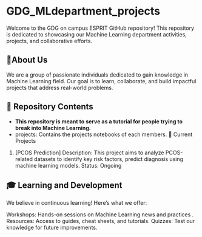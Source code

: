# GDG_MLdepartment_projects

Welcome to the GDG on campus ESPRIT GitHub repository! This repository is dedicated to showcasing our Machine Learning department activities, projects, and collaborative efforts.

## 🚀About Us
We are a group of passionate individuals dedicated to gain knowledge in Machine Learning field. 
Our goal is to learn, collaborate, and build impactful projects that address real-world problems.

## 📂 Repository Contents
- **This repository is meant to serve as a tutorial for people trying to break into Machine Learning.**
- projects: Contains the projects notebooks of each members.
📜 Current Projects
1. [PCOS Prediction]
Description: This project aims to analyze PCOS-related datasets to identify key risk factors, predict diagnosis using machine learning models. 
Status: Ongoing

## 🎓 Learning and Development
We believe in continuous learning!
Here’s what we offer:

Workshops: Hands-on sessions on Machine Learning news and practices .
Resources: Access to guides, cheat sheets, and tutorials.
Quizzes: Test our knowledge for future improvements.

